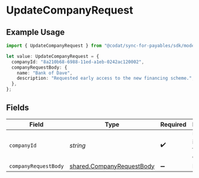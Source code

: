 # UpdateCompanyRequest

## Example Usage

```typescript
import { UpdateCompanyRequest } from "@codat/sync-for-payables/sdk/models/operations";

let value: UpdateCompanyRequest = {
  companyId: "8a210b68-6988-11ed-a1eb-0242ac120002",
  companyRequestBody: {
    name: "Bank of Dave",
    description: "Requested early access to the new financing scheme.",
  },
};
```

## Fields

| Field                                                                         | Type                                                                          | Required                                                                      | Description                                                                   | Example                                                                       |
| ----------------------------------------------------------------------------- | ----------------------------------------------------------------------------- | ----------------------------------------------------------------------------- | ----------------------------------------------------------------------------- | ----------------------------------------------------------------------------- |
| `companyId`                                                                   | *string*                                                                      | :heavy_check_mark:                                                            | Unique identifier for a company.                                              | 8a210b68-6988-11ed-a1eb-0242ac120002                                          |
| `companyRequestBody`                                                          | [shared.CompanyRequestBody](../../../sdk/models/shared/companyrequestbody.md) | :heavy_minus_sign:                                                            | N/A                                                                           |                                                                               |